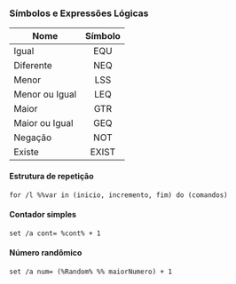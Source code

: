 ### Símbolos e Expressões Lógicas

| Nome                      | Símbolo        |
|---------------------------|:--------------:|
| Igual                     | EQU            |
| Diferente                 | NEQ            |
| Menor                     | LSS            |
| Menor ou Igual            | LEQ            |
| Maior                     | GTR            |
| Maior ou Igual            | GEQ            |
| Negação                   | NOT            |
| Existe                    | EXIST          |

#### Estrutura de repetição
```batch
for /l %%var in (inicio, incremento, fim) do (comandos)
```

#### Contador simples
```batch
set /a cont= %cont% + 1
```

#### Número randômico
```batch
set /a num= (%Random% %% maiorNumero) + 1
```